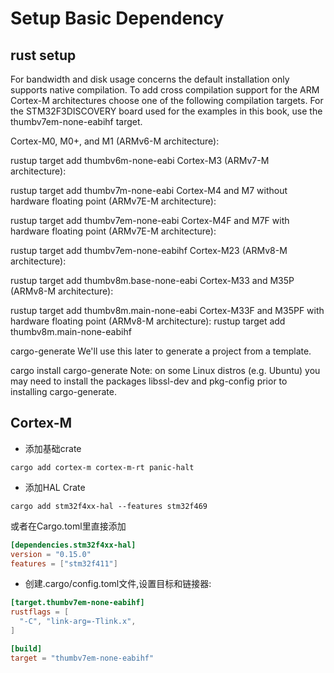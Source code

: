 # Setup Basic Dependency

## rust setup
For bandwidth and disk usage concerns the default installation only supports native compilation. To add cross compilation support for the ARM Cortex-M architectures choose one of the following compilation targets. For the STM32F3DISCOVERY board used for the examples in this book, use the thumbv7em-none-eabihf target.

Cortex-M0, M0+, and M1 (ARMv6-M architecture):

rustup target add thumbv6m-none-eabi
Cortex-M3 (ARMv7-M architecture):

rustup target add thumbv7m-none-eabi
Cortex-M4 and M7 without hardware floating point (ARMv7E-M architecture):

rustup target add thumbv7em-none-eabi
Cortex-M4F and M7F with hardware floating point (ARMv7E-M architecture):

rustup target add thumbv7em-none-eabihf
Cortex-M23 (ARMv8-M architecture):

rustup target add thumbv8m.base-none-eabi
Cortex-M33 and M35P (ARMv8-M architecture):

rustup target add thumbv8m.main-none-eabi
Cortex-M33F and M35PF with hardware floating point (ARMv8-M architecture):
rustup target add thumbv8m.main-none-eabihf


cargo-generate
We'll use this later to generate a project from a template.

cargo install cargo-generate
Note: on some Linux distros (e.g. Ubuntu) you may need to install the packages libssl-dev and pkg-config prior to installing cargo-generate.


## Cortex-M
* 添加基础crate
```shell
cargo add cortex-m cortex-m-rt panic-halt
```

* 添加HAL Crate

```shell
cargo add stm32f4xx-hal --features stm32f469
```
或者在Cargo.toml里直接添加
```toml
[dependencies.stm32f4xx-hal]
version = "0.15.0"
features = ["stm32f411"]
```

* 创建.cargo/config.toml文件,设置目标和链接器:
```toml
[target.thumbv7em-none-eabihf]
rustflags = [
  "-C", "link-arg=-Tlink.x",
]

[build]
target = "thumbv7em-none-eabihf"
```